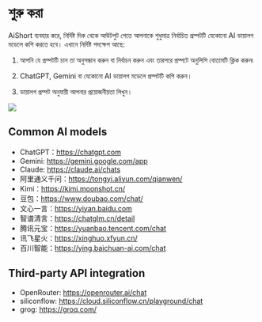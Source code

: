 # শুরু করা

AiShort ব্যবহার করে, নির্দিষ্ট দিক থেকে আউটপুট পেতে আপনাকে শুধুমাত্র নির্বাচিত প্রম্পটটি যেকোনো AI ডায়ালগ মডেলে কপি করতে হবে। এখানে নির্দিষ্ট পদক্ষেপ আছে:

1. আপনি যে প্রম্পটটি চান তা অনুসন্ধান করুন বা নির্বাচন করুন এবং তারপরে প্রম্পটে অনুলিপি বোতামটি ক্লিক করুন৷

2. ChatGPT, Gemini বা যেকোনো AI ডায়ালগ মডেলে প্রম্পটটি কপি করুন।

3. ডায়ালগ প্রম্পট অনুযায়ী আপনার প্রয়োজনীয়তা লিখুন।

![](https://img.newzone.top/gif/how-to-use-aishort.gif?imageMogr2/format/webp)

## Common AI models

- ChatGPT：https://chatgpt.com
- Gemini: https://gemini.google.com/app
- Claude: https://claude.ai/chats
- 阿里通义千问：https://tongyi.aliyun.com/qianwen/
- Kimi：https://kimi.moonshot.cn/
- 豆包：https://www.doubao.com/chat/
- 文心一言：https://yiyan.baidu.com
- 智谱清言：https://chatglm.cn/detail
- 腾讯元宝：https://yuanbao.tencent.com/chat
- 讯飞星火：https://xinghuo.xfyun.cn/
- 百川智能：https://ying.baichuan-ai.com/chat

## Third-party API integration

- OpenRouter: https://openrouter.ai/chat
- siliconflow: https://cloud.siliconflow.cn/playground/chat
- grog: https://groq.com/
